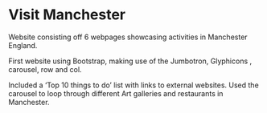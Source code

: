 # Visit Manchester

Website consisting off 6 webpages showcasing activities in Manchester England.

First website using Bootstrap, making use of the Jumbotron, Glyphicons , carousel, row and col.

Included a ‘Top 10 things to do’ list with links to external websites. Used the carousel to loop through different Art galleries and restaurants in Manchester. 
